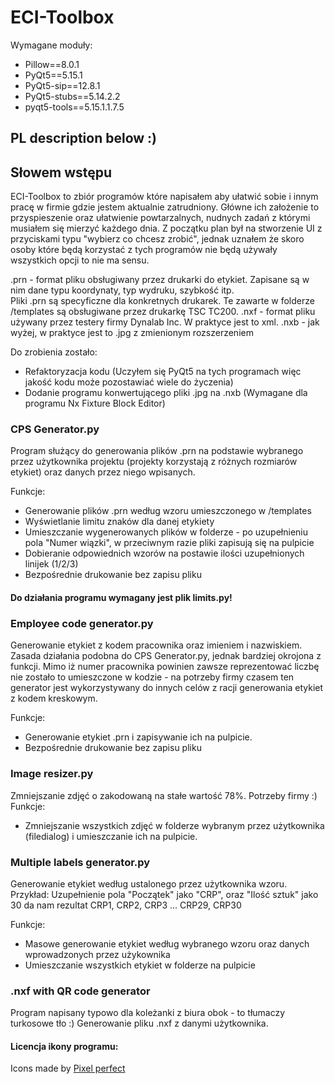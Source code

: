 

# ECI-Toolbox

Wymagane moduły:

- Pillow==8.0.1
- PyQt5==5.15.1
- PyQt5-sip==12.8.1
- PyQt5-stubs==5.14.2.2
- pyqt5-tools==5.15.1.1.7.5

## PL description below :)
## Słowem wstępu
ECI-Toolbox to zbiór programów które napisałem aby ułatwić sobie i innym pracę w firmie gdzie jestem aktualnie zatrudniony. Główne ich założenie to przyspieszenie oraz ułatwienie powtarzalnych, nudnych zadań z którymi musiałem się mierzyć każdego dnia. Z początku plan był na stworzenie UI z przyciskami typu "wybierz co chcesz zrobić", jednak uznałem że skoro osoby które będą korzystać z tych programów nie będą używały wszystkich opcji to nie ma sensu.

.prn - format pliku obsługiwany przez drukarki do etykiet. Zapisane są w nim dane typu koordynaty, typ wydruku, szybkość itp.  
Pliki .prn są specyficzne dla konkretnych drukarek. Te zawarte w folderze /templates są obsługiwane przez drukarkę TSC TC200.
.nxf - format pliku używany przez testery firmy Dynalab Inc. W praktyce jest to xml.
.nxb - jak wyżej, w praktyce jest to .jpg z zmienionym rozszerzeniem

Do zrobienia zostało:
- Refaktoryzacja kodu (Uczyłem się PyQt5 na tych programach więc jakość kodu może pozostawiać wiele do życzenia)
- Dodanie programu konwertującego pliki .jpg na .nxb (Wymagane dla programu Nx Fixture Block Editor)

### CPS Generator.py
Program służący do generowania plików .prn na podstawie wybranego przez użytkownika projektu (projekty korzystają z różnych rozmiarów etykiet) oraz danych przez niego wpisanych.

Funkcje:
- Generowanie plików .prn według wzoru umieszczonego w /templates
- Wyświetlanie limitu znaków dla danej etykiety
- Umieszczanie wygenerowanych plików w folderze - po uzupełnieniu pola "Numer wiązki", w przeciwnym razie pliki zapisują się na pulpicie
- Dobieranie odpowiednich wzorów na postawie ilości uzupełnionych linijek (1/2/3)
- Bezpośrednie drukowanie bez zapisu pliku 
#### Do działania programu wymagany jest plik limits.py!


### Employee code generator.py
Generowanie etykiet z kodem pracownika oraz imieniem i nazwiskiem. Zasada działania podobna do CPS Generator.py, jednak bardziej okrojona z funkcji.
Mimo iż numer pracownika powinien zawsze reprezentować liczbę nie zostało to umieszczone w kodzie - na potrzeby firmy czasem ten generator
jest wykorzystywany do innych celów z racji generowania etykiet z kodem kreskowym.

Funkcje:
- Generowanie etykiet .prn i zapisywanie ich na pulpicie.
- Bezpośrednie drukowanie bez zapisu pliku


### Image resizer.py
Zmniejszanie zdjęć o zakodowaną na stałe wartość 78%. Potrzeby firmy :)
Funkcje:
- Zmniejszanie wszystkich zdjęć w folderze wybranym przez użytkownika (filedialog) i umieszczanie ich na pulpicie.


### Multiple labels generator.py
Generowanie etykiet według ustalonego przez użytkownika wzoru.
Przykład: Uzupełnienie pola "Początek" jako "CRP", oraz "Ilość sztuk" jako 30 da nam rezultat CRP1, CRP2, CRP3 ... CRP29, CRP30

Funkcje: 
- Masowe generowanie etykiet według wybranego wzoru oraz danych wprowadzonych przez użykownika
- Umieszczanie wszystkich etykiet w folderze na pulpicie


### .nxf with QR code generator
Program napisany typowo dla koleżanki z biura obok - to tłumaczy turkosowe tło :) Generowanie pliku .nxf z danymi użytkownika.


#### Licencja ikony programu:
<div>Icons made by <a href="https://www.flaticon.com/authors/pixel-perfect" title="Pixel perfect">Pixel perfect</a>
